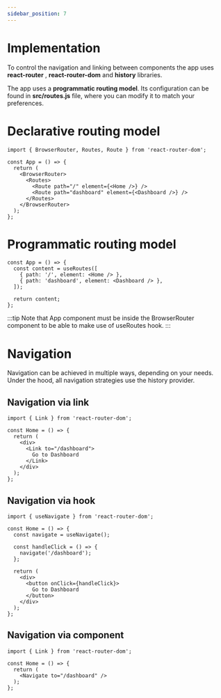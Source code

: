 ```yaml
---
sidebar_position: 7
---
```


# Implementation

To control the navigation and linking between components the app uses **react-router** , **react-router-dom** and **history** libraries.

The app uses a **programmatic routing model**. Its configuration can be found in **src/routes.js** file, where you can modify it to match your preferences.

# Declarative routing model

```shell
import { BrowserRouter, Routes, Route } from 'react-router-dom';

const App = () => {
  return (
    <BrowserRouter>
      <Routes>
        <Route path="/" element={<Home />} />
        <Route path="dashboard" element={<Dashboard />} />
      </Routes>
    </BrowserRouter>
  );
};

```

# Programmatic routing model

```shell
const App = () => {
  const content = useRoutes([
    { path: '/', element: <Home /> },
    { path: 'dashboard', element: <Dashboard /> },
  ]);

  return content;
};

```

:::tip
Note that App component must be inside the BrowserRouter component to be able to make use of useRoutes hook.
:::

# Navigation

Navigation can be achieved in multiple ways, depending on your needs. Under the hood, all navigation strategies use the history provider.

## Navigation via link

```shell
import { Link } from 'react-router-dom';

const Home = () => {
  return (
    <div>
      <Link to="/dashboard">
        Go to Dashboard
      </Link>
    </div>
  );
};

```

## Navigation via hook

```shell
import { useNavigate } from 'react-router-dom';

const Home = () => {
  const navigate = useNavigate();

  const handleClick = () => {
    navigate('/dashboard');
  };

  return (
    <div>
      <button onClick={handleClick}>
        Go to Dashboard
      </button>
    </div>
  );
};
```

## Navigation via component

```shell
import { Link } from 'react-router-dom';

const Home = () => {
  return (
    <Navigate to="/dashboard" />
  );
};

```
